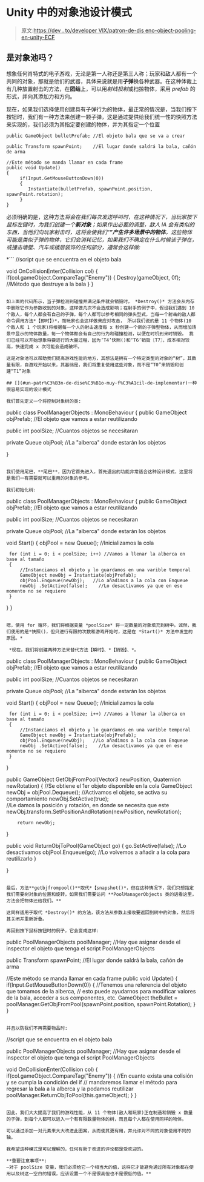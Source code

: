 # Unity 中的对象池设计模式

> 原文:[https://dev . to/developer VIX/patron-de-dis eno-object-pooling-en-unity-ECF](https://dev.to/developervix/patron-de-diseno-object-pooling-en-unity-ecf)

## [](#qu%C3%A9-es-el-object-pooling)是对象池吗？

想象任何肖特式的电子游戏，无论是第一人称还是第三人称；玩家和敌人都有一个共同的对象，那就是他们的武器，具体来说就是用**子弹**换各种武器。在这种体裁上有几种放置射击的方法，在**团结**上，可以用*射线投射*或扫掠物体，采用 *prefab* 的形式，并向其添加力和方向。

现在，如果我们选择使用创建具有子弹行为的物体，最正常的情况是，当我们按下按钮时，我们有一种方法来创建一颗子弹，这是通过提供给我们统一性的快照方法来实现的，我们必须为其指定要创建的物体，并为其指定一个位置

```
public GameObject bulletPrefab; //El objeto bala que se va a crear

public Transform spawnPoint;    //El lugar donde saldrá la bala, cañón de arma

//Este método se manda llamar en cada frame
public void Update()
{
     if(Input.GetMouseButtonDown(0))
     {
        Instantiate(bulletPrefab, spawnPoint.position, spawnPoint.rotation);
     }
} 
```

必须明确的是，这种方法*将会在我们每次发送呼叫时，在这种情况下，当玩家按下鼠标左键时，为我们创建一个**新对象**；如果作出必要的调整，敌人 IA 会有类似的东西，当他们向玩家射击时，这将会使我们“**”产生许多场景中的物体**，这些物体可能是类似子弹的物体，它们会消耗记忆，如果我们不确定在什么时候该子弹在，或撞击墙壁、汽车或楼层装饰的任何部分，通常会这样做:* 

 *```
//script que se encuentra en el objeto bala

void OnCollisionEnter(Collision col)
{
    if(col.gameObject.CompareTag("Enemy"))
    {
       Destroy(gameObject, 0f); //Método que destruye a la bala
    } 
} 
```

如上面的代码所示，当子弹检测到碰撞并满足条件就会销毁时， *Destroy()* 方法会从内存中删除它作为参数收到的对象，这样做几次不会造成影响；在射手的例子中，假设我们遇到 10 个敌人，每个人都会有自己的子弹，每个人都可以参考相同的弹头型式，当每一个射击的敌人都命令调用方法*【即时】)*，而玩家也会这样做来应对攻击， 所以我们说的是 11 个物体(10 个敌人和 1 个玩家)将根据每一个人的射击速度每 x 秒创建一个新的子弹型物体，从而增加场景中显示的物体数量，每一个物体都会有自己的行为和碰撞检测，以便在时机到来时销毁。 我们已经可以开始想象将要进行的大量过程，因为‘T4’快照()和‘T6’销毁〖T7〗，成本相对较高，快速完成 x 次可能会造成破坏。

这是对象池可以帮助我们提高游戏性能的地方，其想法是拥有一个特定类型的对象的“树”，其数量有限，自游戏开始以来，其基础是，我们将重复使用这些对象，而不是“T0”来销毁和创建“T1”对象

## [](#un-patr%C3%B3n-de-dise%C3%B1o-muy-f%C3%A1cil-de-implementar)一种很容易实现的设计模式

我们首先定义一个将控制对象树的类:

```
public class PoolManagerObjects : MonoBehaviour
{
   public GameObject objPrefab;  //El objeto que vamos a estar reutilizando

   public int poolSize;          //Cuantos objetos se necesitaran

   private Queue<GameObject> objPool; //La "alberca" donde estarán los objetos

} 
```

我们使用尾巴，**尾巴**，因为它首先进入，首先退出的功能非常适合这种设计模式，这里将是我们一有需要就可以重用的对象的参考。

我们初始化树:

```
public class PoolManagerObjects : MonoBehaviour
{
   public GameObject objPrefab;  //El objeto que vamos a estar reutilizando

   public int poolSize;          //Cuantos objetos se necesitaran

   private Queue<GameObject> objPool; //La "alberca" donde estarán los objetos

   void Start()
   {
     objPool = new Queue<GameObject>();  //Inicializamos la cola

     for (int i = 0; i < poolSize; i++) //Vamos a llenar la alberca en base al tamaño
     {
         //Instanciamos el objeto y lo guardamos en una varible temporal 
         GameObject newObj = Instantiate(objPrefab);  
         objPool.Enqueue(newObj);   //Lo añadimos a la cola con Enqueue
         newObj .SetActive(false);    //Lo desactivamos ya que en ese momento no se requiere
     }
   }
} 
```

嗯，使用 for 循环，我们将根据变量 *poolSize* 将一定数量的对象填充到树中。诚然，我们使用的是*快照()，但只进行有限的次数和游戏开始时，这是在 *Start()* 方法中发生的原因。*

 *现在，我们将创建两种方法来替代方法【瞬时】、*【销毁】、*。

```
public class PoolManagerObjects : MonoBehaviour
{
   public GameObject objPrefab;  //El objeto que vamos a estar reutilizando

   public int poolSize;          //Cuantos objetos se necesitaran

   private Queue<GameObject> objPool; //La "alberca" donde estarán los objetos

   void Start()
   {
     objPool = new Queue<GameObject>();  //Inicializamos la cola

     for (int i = 0; i < poolSize; i++) //Vamos a llenar la alberca en base al tamaño
     {
         //Instanciamos el objeto y lo guardamos en una varible temporal 
         GameObject newObj = Instantiate(objPrefab);  
         objPool.Enqueue(newObj);   //Lo añadimos a la cola con Enqueue
         newObj .SetActive(false);    //Lo desactivamos ya que en ese momento no se requiere
     }
   }

   public GameObject GetObjFromPool(Vector3 newPosition, Quaternion newRotation)
   {
        //Se obtiene el 1er objeto disponible en la cola
        GameObject newObj = objPool.Dequeue();
        //Activamos el objeto, se activa su comportamiento
        newObj.SetActive(true);        
        //Le damos la posición y rotación, en donde se necesita que este
        newObj.transform.SetPositionAndRotation(newPosition, newRotation);    

        return newObj;
   }

   public void ReturnObjToPool(GameObject go)
   {
        go.SetActive(false);    //Lo desactivamos
        objPool.Enqueue(go); //Lo volvemos a añadir a la cola para reutilizarlo
   }

} 
```

最后，方法**getbjfrompool()**取代*【snapshot()*，但在这种情况下，我们只想指定我们需要树对象的位置和旋转，如果我们需要访问 **PoolManagerObjects 类的话看这里，方法会把物体还给我们。**

这同样适用于取代 *Destroy()* 的方法，该方法从参数上接收要返回到树中的对象，然后将其关闭并重新折叠。

再回到按下鼠标按钮时的例子，它会变成这样:

```
public PoolManagerObjects poolManager; //Hay que asignar desde el inspector el objeto que tenga el script PoolManagerObjects 

public Transform spawnPoint;    //El lugar donde saldrá la bala, cañón de arma

//Este método se manda llamar en cada frame
public void Update()
{
     if(Input.GetMouseButtonDown(0))
     {
        //Tenemos una referencia del objeto que tomamos de la alberca, 
       // esto puede ayudarnos para modificar valores de la bala, acceder a sus componentes, etc.
        GameObject theBullet = poolManager.GetObjFromPool(spawnPoint.position, spawnPoint.Rotation);
     }
} 
```

并且以防我们不再需要物品时:

```
//script que se encuentra en el objeto bala

public PoolManagerObjects poolManager; //Hay que asignar desde el inspector el objeto que tenga el script PoolManagerObjects 

void OnCollisionEnter(Collision col)
{
    if(col.gameObject.CompareTag("Enemy"))
    {
       //En cuanto exista una colisión y se cumpla la condición del if
       // mandaremos llamar el método para regresar la bala a la alberca y la podamos reutilizar
       poolManager.ReturnObjToPool(this.gameObject);
    } 
} 
```

因此，我们大大提高了我们的游戏性能，从 11 个物体(敌人和玩家)正在制造和销毁 x 数量的子弹，到每个人都可以进入一个有有限数量物体的树，而且每个人都在使用同样的物体。

可以通过添加一对元素来大大改进此图案，从而使其更有用，并允许对不同的对象使用不同的轴。

我希望这种模式是可以理解的，任何有助于改进的评论都是受欢迎的。

**重要注意事项**:
—对于 poolSize 变量，我们必须给它一个相当大的值，这样它才能避免通过所有对象都在使用以及树这一空白的错误，应该设置一个不是很高但也不是很低的值。**